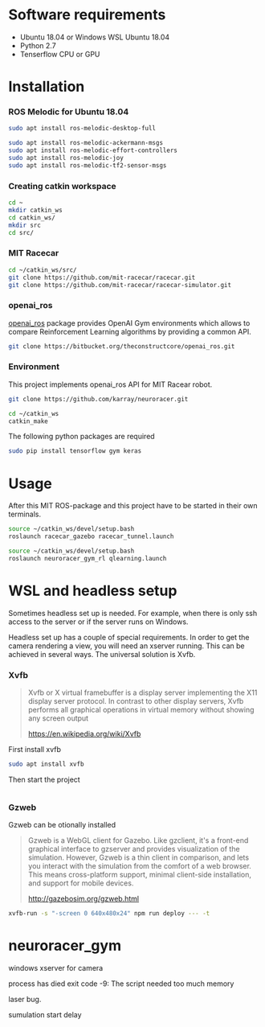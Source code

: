 # Software requirements #
* Ubuntu 18.04 or Windows WSL Ubuntu 18.04
* Python 2.7
* Tenserflow CPU or GPU

# Installation #
### ROS Melodic for Ubuntu 18.04 ###
```bash
sudo apt install ros-melodic-desktop-full

sudo apt install ros-melodic-ackermann-msgs
sudo apt install ros-melodic-effort-controllers
sudo apt install ros-melodic-joy
sudo apt install ros-melodic-tf2-sensor-msgs
```

### Creating catkin workspace ###
```bash
cd ~
mkdir catkin_ws
cd catkin_ws/
mkdir src
cd src/
```

### MIT Racecar ###
```bash
cd ~/catkin_ws/src/
git clone https://github.com/mit-racecar/racecar.git
git clone https://github.com/mit-racecar/racecar-simulator.git
```

### openai_ros ###
[openai_ros](http://wiki.ros.org/openai_ros) package provides OpenAI Gym environments which allows to compare Reinforcement Learning algorithms by providing a common API.
```bash
git clone https://bitbucket.org/theconstructcore/openai_ros.git
```

### Environment ###
This project implements openai_ros API for MIT Racear robot.
```bash
git clone https://github.com/karray/neuroracer.git
````
```bash
cd ~/catkin_ws
catkin_make
```

The following python packages are required
```bash
sudo pip install tensorflow gym keras
````


# Usage #
After this MIT ROS-package and this project have to be started in their own terminals.
```bash
source ~/catkin_ws/devel/setup.bash
roslaunch racecar_gazebo racecar_tunnel.launch
```

```bash
source ~/catkin_ws/devel/setup.bash 
roslaunch neuroracer_gym_rl qlearning.launch
```
# WSL and headless setup #
Sometimes headless set up is needed. For example, when there is only ssh access to the server or if the server runs on Windows.

Headless set up has a couple of special requirements. In order to get the camera rendering a view,  you will need an xserver running. This can be achieved in several ways. The universal solution is Xvfb.

### Xvfb ###
>Xvfb or X virtual framebuffer is a display server implementing the X11 display server protocol. In contrast to other display servers, Xvfb performs all graphical operations in virtual memory without showing any screen output
>
>https://en.wikipedia.org/wiki/Xvfb

First install xvfb
```bash
sudo apt install xvfb
```
Then start the project
```bash

```

### Gzweb ###
Gzweb can be otionally installed
>Gzweb is a WebGL client for Gazebo. Like gzclient, it's a front-end graphical interface to gzserver and provides visualization of the simulation. However, Gzweb is a thin client in comparison, and lets you interact with the simulation from the comfort of a web browser. This means cross-platform support, minimal client-side installation, and support for mobile devices.
>
>http://gazebosim.org/gzweb.html

```bash
xvfb-run -s "-screen 0 640x480x24" npm run deploy --- -t
```

# neuroracer_gym


windows xserver for camera

process has died exit code -9: The script needed too much memory

laser bug.

sumulation start delay
